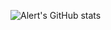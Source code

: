![Alert's GitHub stats](https://github-readme-stats.vercel.app/api?username=AkaiRep&theme=radical&hide_border=true&show_icons=true)
